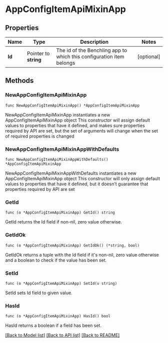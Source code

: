 # AppConfigItemApiMixinApp

## Properties

Name | Type | Description | Notes
------------ | ------------- | ------------- | -------------
**Id** | Pointer to **string** | The id of the Benchling app to which this configuration item belongs | [optional] 

## Methods

### NewAppConfigItemApiMixinApp

`func NewAppConfigItemApiMixinApp() *AppConfigItemApiMixinApp`

NewAppConfigItemApiMixinApp instantiates a new AppConfigItemApiMixinApp object
This constructor will assign default values to properties that have it defined,
and makes sure properties required by API are set, but the set of arguments
will change when the set of required properties is changed

### NewAppConfigItemApiMixinAppWithDefaults

`func NewAppConfigItemApiMixinAppWithDefaults() *AppConfigItemApiMixinApp`

NewAppConfigItemApiMixinAppWithDefaults instantiates a new AppConfigItemApiMixinApp object
This constructor will only assign default values to properties that have it defined,
but it doesn't guarantee that properties required by API are set

### GetId

`func (o *AppConfigItemApiMixinApp) GetId() string`

GetId returns the Id field if non-nil, zero value otherwise.

### GetIdOk

`func (o *AppConfigItemApiMixinApp) GetIdOk() (*string, bool)`

GetIdOk returns a tuple with the Id field if it's non-nil, zero value otherwise
and a boolean to check if the value has been set.

### SetId

`func (o *AppConfigItemApiMixinApp) SetId(v string)`

SetId sets Id field to given value.

### HasId

`func (o *AppConfigItemApiMixinApp) HasId() bool`

HasId returns a boolean if a field has been set.


[[Back to Model list]](../README.md#documentation-for-models) [[Back to API list]](../README.md#documentation-for-api-endpoints) [[Back to README]](../README.md)


